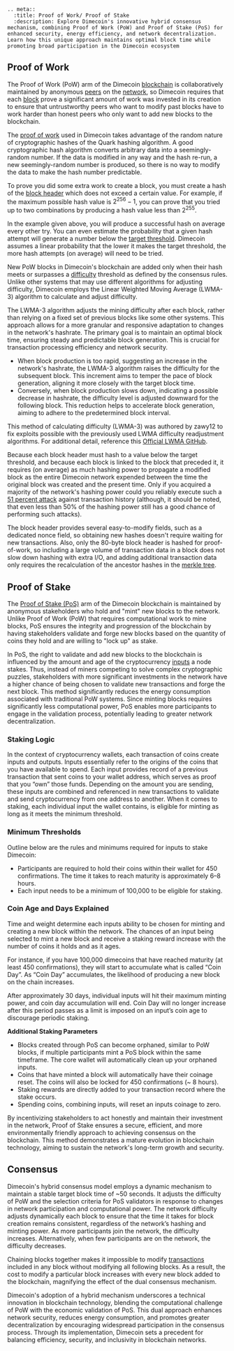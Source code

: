 ```{eval-rst}
.. meta::
  :title: Proof of Work/ Proof of Stake
  :description: Explore Dimecoin's innovative hybrid consensus mechanism, combining Proof of Work (PoW) and Proof of Stake (PoS) for enhanced security, energy efficiency, and network decentralization. Learn how this unique approach maintains optimal block time while promoting broad participation in the Dimecoin ecosystem
```

## Proof of Work

The Proof of Work (PoW) arm of the Dimecoin [blockchain](../resources/glossary.md#block-chain) is collaboratively maintained by anonymous [peers](../resources/glossary.md#peer) on the [network](../resources/glossary.md#network), so Dimecoin requires that each [block](../resources/glossary.md#block) prove a significant amount of work was invested in its creation to ensure that untrustworthy peers who want to modify past blocks have to work harder than honest peers who only want to add new blocks to the blockchain.

The [proof of work](../resources/glossary.md#proof-of-work) used in Dimecoin takes advantage of the random nature of cryptographic hashes of the Quark hashing algorithm. A good cryptographic hash algorithm converts arbitrary data into a seemingly-random number. If the data is modified in any way and the hash re-run, a new seemingly-random number is produced, so there is no way to modify the data to make the hash number predictable.

To prove you did some extra work to create a block, you must create a hash of the [block header](../resources/glossary.md#block-header) which does not exceed a certain value. For example, if the maximum possible hash value is <span class="math">2<sup>256</sup> − 1</span>, you can prove that you tried up to two combinations by producing a hash value less than <span class="math">2<sup>255</sup></span>.

In the example given above, you will produce a successful hash on average every other try. You can even estimate the probability that a given hash attempt will generate a number below the [target threshold](../resources/glossary.md#target). Dimecoin assumes a linear probability that the lower it makes the target threshold, the more hash attempts (on average) will need to be tried.

New PoW blocks in Dimecoin's blockchain are added only when their hash meets or surpasses a [difficulty](../resources/glossary.md#difficulty) threshold as defined by the consensus rules. Unlike other systems that may use different algorithms for adjusting difficulty, Dimecoin employs the Linear Weighted Moving Average (LWMA-3) algorithm to calculate and adjust difficulty.

The LWMA-3 algorithm adjusts the mining difficulty after each block, rather than relying on a fixed set of previous blocks like some other systems. This approach allows for a more granular and responsive adaptation to changes in the network's hashrate. The primary goal is to maintain an optimal block time, ensuring steady and predictable block generation. This is crucial for transaction processing efficiency and network security.

* When block production is too rapid, suggesting an increase in the network's hashrate, the LWMA-3 algorithm raises the difficulty for the subsequent block. This increment aims to temper the pace of block generation, aligning it more closely with the target block time.
* Conversely, when block production slows down, indicating a possible decrease in hashrate, the difficulty level is adjusted downward for the following block. This reduction helps to accelerate block generation, aiming to adhere to the predetermined block interval.

This method of calculating difficulty (LWMA-3) was authored by zawy12 to fix exploits possible with the previously used LWMA difficulty readjustment algorithms. For additional detail, reference this [Official LWMA GitHub](https://github.com/zawy12/difficulty-algorithms).

Because each block header must hash to a value below the target threshold, and because each block is linked to the block that preceded it, it requires (on average) as much hashing power to propagate a modified block as the entire Dimecoin network expended between the time the original block was created and the present time. Only if you acquired a majority of the network's hashing power could you reliably execute such a [51 percent attack](../resources/glossary.md#51-percent-attack) against transaction history (although, it should be noted, that even less than 50% of the hashing power still has a good chance of performing such attacks).

The block header provides several easy-to-modify fields, such as a dedicated nonce field, so obtaining new hashes doesn't require waiting for new transactions. Also, only the 80-byte block header is hashed for proof-of-work, so including a large volume of transaction data in a block does not slow down hashing with extra I/O, and adding additional transaction data only requires the recalculation of the ancestor hashes in the [merkle tree](../resources/glossary.md#merkle-tree).

## Proof of Stake

The [Proof of Stake (PoS)](../resources/glossary.md#Proof-of-Stake-(PoS)) arm of the Dimecoin blockchain is maintained by anonymous stakeholders who hold and "mint" new blocks to the network. Unlike Proof of Work (PoW) that requires computational work to mine blocks, PoS ensures the integrity and progression of the blockchain by having stakeholders validate and forge new blocks based on the quantity of coins they hold and are willing to "lock up" as stake.

In PoS, the right to validate and add new blocks to the blockchain is influenced by the amount and age of the cryptocurrency [inputs](../resources/glossary.md#input) a node stakes. Thus, instead of miners competing to solve complex cryptographic puzzles, stakeholders with more significant investments in the network have a higher chance of being chosen to validate new transactions and forge the next block. This method significantly reduces the energy consumption associated with traditional PoW systems. Since minting blocks requires significantly less computational power, PoS enables more participants to engage in the validation process, potentially leading to greater network decentralization.

### Staking Logic

In the context of cryptocurrency wallets, each transaction of coins create inputs and outputs. Inputs essentially refer to the origins of the coins that you have available to spend. Each input provides record of a previous transaction that sent coins to your wallet address, which serves as proof that you “own” those funds. Depending on the amount you are sending, these inputs are combined and referenced in new transactions to validate and send cryptocurrency from one address to another. When it comes to staking, each individual input the wallet contains, is eligible for minting as long as it meets the minimum threshold.

### Minimum Thresholds

Outline below are the rules and minimums required for inputs to stake Dimecoin:

* Participants are required to hold their coins within their wallet for 450 confirmations. The time it takes to reach maturity is approximately 6–8 hours.
* Each input needs to be a minimum of 100,000 to be eligible for staking.

### Coin Age and Days Explained

Time and weight determine each inputs ability to be chosen for minting and creating a new block within the network. The chances of an input being selected to mint a new block and receive a staking reward increase with the number of coins it holds and as it ages.

For instance, if you have 100,000 dimecoins that have reached maturity (at least 450 confirmations), they will start to accumulate what is called “Coin Day”. As “Coin Day” accumulates, the likelihood of producing a new block on the chain increases.

After approximately 30 days, individual inputs will hit their maximum minting power, and coin day accumulation will end. Coin Day will no longer increase after this period passes as a limit is imposed on an input’s coin age to discourage periodic staking.

**Additional Staking Parameters**

* Blocks created through PoS can become orphaned, similar to PoW blocks, if multiple participants mint a PoS block within the same timeframe. The core wallet will automatically clean up your orphaned inputs.
* Coins that have minted a block will automatically have their coinage reset. The coins will also be locked for 450 confirmations (~ 8 hours).
* Staking rewards are directly added to your transaction record where the stake occurs.
* Spending coins, combining inputs, will reset an inputs coinage to zero.

By incentivizing stakeholders to act honestly and maintain their investment in the network, Proof of Stake ensures a secure, efficient, and more environmentally friendly approach to achieving consensus on the blockchain. This method demonstrates a mature evolution in blockchain technology, aiming to sustain the network's long-term growth and security.

## Consensus

Dimecoin's hybrid consensus model employs a dynamic mechanism to maintain a stable target block time of ~50 seconds. It adjusts the difficulty of PoW and the selection criteria for PoS validators in response to changes in network participation and computational power. The network difficulty adjusts dynamically each block to ensure that the time it takes for block creation remains consistent, regardless of the network’s hashing and minting power. As more participants join the network, the difficulty increases. Alternatively, when few participants are on the network, the difficulty decreases.

Chaining blocks together makes it impossible to modify [transactions](../resources/glossary.md#transaction) included in any block without modifying all following blocks. As a result, the cost to modify a particular block increases with every new block added to the blockchain, magnifying the effect of the dual consensus mechanism.

Dimecoin's adoption of a hybrid mechanism underscores a technical innovation in blockchain technology, blending the computational challenge of PoW with the economic validation of PoS. This dual approach enhances network security, reduces energy consumption, and promotes greater decentralization by encouraging widespread participation in the consensus process. Through its implementation, Dimecoin sets a precedent for balancing efficiency, security, and inclusivity in blockchain networks.
